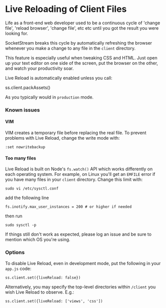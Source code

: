 # Live Reloading of Client Files

Life as a front-end web developer used to be a continuous cycle of 'change file', 'reload browser', 'change file', etc etc until you got the result you were looking for.

SocketStream breaks this cycle by automatically refreshing the browser whenever you make a change to any file in the `client` directory.

This feature is especially useful when tweaking CSS and HTML. Just open up your text editor on one side of the screen, put the browser on the other, and watch your productivity soar.

Live Reload is automatically enabled unless you call:

   ss.client.packAssets()

As you typically would in `production` mode.


### Known issues

#### VIM

VIM creates a temporary file before replacing the real file. To prevent problems with Live Reload, change the write mode with:

    :set nowritebackup


#### Too many files

Live Reload is built on Node's `fs.watch()` API which works differently on each operating system. For example, on Linux you'll get an `EMFILE` error if you have many files in your `client` directory. Change this limit with:

    sudo vi /etc/sysctl.conf 

add the following line 

    fs.inotify.max_user_instances = 200 # or higher if needed 

then run 
    
    sudo sysctl -p

If things still don't work as expected, please log an issue and be sure to mention which OS you're using.


### Options

To disable Live Reload, even in development mode, put the following in your `app.js` code:

    ss.client.set({liveReload: false})

Alternatively, you may specify the top-level directories within `/client` you wish Live Reload to observe. E.g.:

    ss.client.set({liveReload: ['views', 'css'])